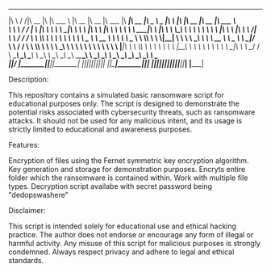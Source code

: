 ___      ___ ________  ___  ________          ________  ________  ________   ________  ________  _____ ______   ___       __   ________  ________  _______      
|\  \    /  /|\   __  \|\  \|\   ___ \        |\   __  \|\   __  \|\   ___  \|\   ____\|\   __  \|\   _ \  _   \|\  \     |\  \|\   __  \|\   __  \|\  ___ \     
\ \  \  /  / | \  \|\  \ \  \ \  \_|\ \       \ \  \|\  \ \  \|\  \ \  \\ \  \ \  \___|\ \  \|\  \ \  \\\__\ \  \ \  \    \ \  \ \  \|\  \ \  \|\  \ \   __/|    
 \ \  \/  / / \ \  \\\  \ \  \ \  \ \\ \       \ \   _  _\ \   __  \ \  \\ \  \ \_____  \ \  \\\  \ \  \\|__| \  \ \  \  __\ \  \ \   __  \ \   _  _\ \  \_|/__  
  \ \    / /   \ \  \\\  \ \  \ \  \_\\ \       \ \  \\  \\ \  \ \  \ \  \\ \  \|____|\  \ \  \\\  \ \  \    \ \  \ \  \|\__\_\  \ \  \ \  \ \  \\  \\ \  \_|\ \ 
   \ \__/ /     \ \_______\ \__\ \_______\       \ \__\\ _\\ \__\ \__\ \__\\ \__\____\_\  \ \_______\ \__\    \ \__\ \____________\ \__\ \__\ \__\\ _\\ \_______\
    \|__|/       \|_______|\|__|\|_______|        \|__|\|__|\|__|\|__|\|__| \|__|\_________\|_______|\|__|     \|__|\|____________|\|__|\|__|\|__|\|__|\|_______|
                                                                                \|_________|                                                                     
                                                                                                                                                                 

Description:

This repository contains a simulated basic ransomware script for educational purposes only. The script is designed to demonstrate the potential risks associated with cybersecurity threats, such as ransomware attacks. It should not be used for any malicious intent, and its usage is strictly limited to educational and awareness purposes.

Features:

Encryption of files using the Fernet symmetric key encryption algorithm.
Key generation and storage for demonstration purposes.
Encryts entire folder which the ransomware is contained within.
Work with multiple file types.
Decryption script availabe with secret password being "dedopswashere"


Disclaimer:

This script is intended solely for educational use and ethical hacking practice. The author does not endorse or encourage any form of illegal or harmful activity. Any misuse of this script for malicious purposes is strongly condemned. Always respect privacy and adhere to legal and ethical standards.

